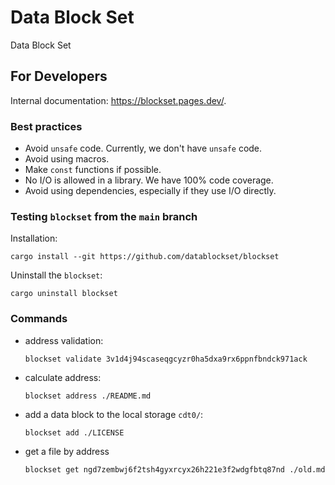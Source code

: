 # Data Block Set

Data Block Set

## For Developers

Internal documentation: https://blockset.pages.dev/.

### Best practices

- Avoid `unsafe` code. Currently, we don't have `unsafe` code.
- Avoid using macros.
- Make `const` functions if possible.
- No I/O is allowed in a library. We have 100% code coverage.
- Avoid using dependencies, especially if they use I/O directly.

### Testing `blockset` from the `main` branch

Installation:

```console
cargo install --git https://github.com/datablockset/blockset
```

Uninstall the `blockset`:

```console
cargo uninstall blockset
```

### Commands

- address validation:
  ```console
  blockset validate 3v1d4j94scaseqgcyzr0ha5dxa9rx6ppnfbndck971ack
  ```
- calculate address:
  ```console
  blockset address ./README.md
  ```
- add a data block to the local storage `cdt0/`:
  ```console
  blockset add ./LICENSE
  ```
- get a file by address
  ```console
  blockset get ngd7zembwj6f2tsh4gyxrcyx26h221e3f2wdgfbtq87nd ./old.md
  ```
